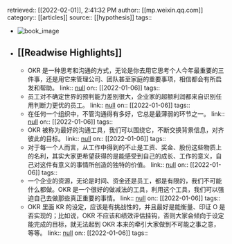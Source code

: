 retrieved:: [[2022-02-01]], 2:41:32 PM
              author:: [[mp.weixin.qq.com]]
              category:: [[articles]]
              source:: [[hypothesis]]
              tags::

- ![book_image](https://readwise-assets.s3.amazonaws.com/static/images/article3.5c705a01b476.png)
- ## [[Readwise Highlights]]
	- OKR 是一种思考和沟通的方式，无论是你去用它思考个人今年最重要的三件事，还是用它来管理公司、团队甚至家庭的重要事项，相信都会有所启发和帮助。
	                link:: [null](null)
	                on:: [[2022-01-06]]
	                tags::
	- 员工对不确定世界的预判能力差别很大，企业家的超额利润都来自识别任用判断力更优的员工。
	                link:: [null](null)
	                on:: [[2022-01-06]]
	                tags::
	- 在任何一个组织中，不管沟通得有多好，它总是最薄弱的环节之一。
	                link:: [null](null)
	                on:: [[2022-01-06]]
	                tags::
	- OKR 被称为最好的沟通工具，我们可以围绕它，不断交换背景信息，对齐彼此的目标。
	                link:: [null](null)
	                on:: [[2022-01-06]]
	                tags::
	- 对于每一个人而言，从工作中得到的不止是工资、奖金、股份这些物质上的名利，其实大家更希望获得的是能感受到自己的成长、工作的意义，自己对这件有意义的事情所创造的独特的价值。
	                link:: [null](null)
	                on:: [[2022-01-06]]
	                tags::
	- 一个企业的资源，无论是时间、资金还是员工，都是有限的，我们不可能什么都做。OKR 是一个很好的做减法的工具，利用这个工具，我们可以强迫自己去做那些真正重要的事情。
	                link:: [null](null)
	                on:: [[2022-01-06]]
	                tags::
	- OKR 里面 KR 的设定，应该是有挑战性的，并且最好是能衡量、印证 O 是否实现的；比如说，OKR 不应该和绩效评估挂钩，否则大家会倾向于设定能完成的目标，就无法起到 OKR 本来的牵引大家做到不可能之事之意，等等。
	                link:: [null](null)
	                on:: [[2022-01-06]]
	                tags::